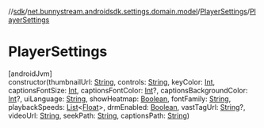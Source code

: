 //[sdk](../../../index.md)/[net.bunnystream.androidsdk.settings.domain.model](../index.md)/[PlayerSettings](index.md)/[PlayerSettings](-player-settings.md)

# PlayerSettings

[androidJvm]\
constructor(thumbnailUrl: [String](https://kotlinlang.org/api/latest/jvm/stdlib/kotlin/-string/index.html), controls: [String](https://kotlinlang.org/api/latest/jvm/stdlib/kotlin/-string/index.html), keyColor: [Int](https://kotlinlang.org/api/latest/jvm/stdlib/kotlin/-int/index.html), captionsFontSize: [Int](https://kotlinlang.org/api/latest/jvm/stdlib/kotlin/-int/index.html), captionsFontColor: [Int](https://kotlinlang.org/api/latest/jvm/stdlib/kotlin/-int/index.html)?, captionsBackgroundColor: [Int](https://kotlinlang.org/api/latest/jvm/stdlib/kotlin/-int/index.html)?, uiLanguage: [String](https://kotlinlang.org/api/latest/jvm/stdlib/kotlin/-string/index.html), showHeatmap: [Boolean](https://kotlinlang.org/api/latest/jvm/stdlib/kotlin/-boolean/index.html), fontFamily: [String](https://kotlinlang.org/api/latest/jvm/stdlib/kotlin/-string/index.html), playbackSpeeds: [List](https://kotlinlang.org/api/latest/jvm/stdlib/kotlin.collections/-list/index.html)&lt;[Float](https://kotlinlang.org/api/latest/jvm/stdlib/kotlin/-float/index.html)&gt;, drmEnabled: [Boolean](https://kotlinlang.org/api/latest/jvm/stdlib/kotlin/-boolean/index.html), vastTagUrl: [String](https://kotlinlang.org/api/latest/jvm/stdlib/kotlin/-string/index.html)?, videoUrl: [String](https://kotlinlang.org/api/latest/jvm/stdlib/kotlin/-string/index.html), seekPath: [String](https://kotlinlang.org/api/latest/jvm/stdlib/kotlin/-string/index.html), captionsPath: [String](https://kotlinlang.org/api/latest/jvm/stdlib/kotlin/-string/index.html))
